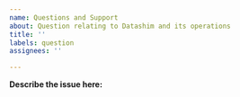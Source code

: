 ```yaml
---
name: Questions and Support
about: Question relating to Datashim and its operations
title: ''
labels: question
assignees: ''

---
```


**Describe the issue here:**
